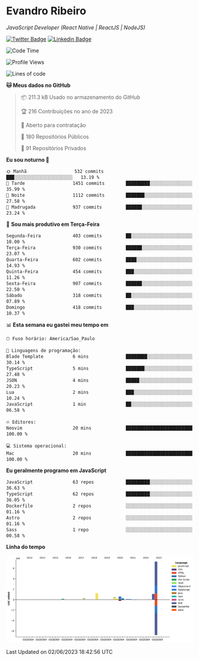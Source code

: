 # Evandro **Ribeiro**

*JavaScript Developer (React Native | ReactJS | NodeJS)*

[![Twitter Badge](https://img.shields.io/badge/-@ribeiroevandro-201B2D?style=flat-square&labelColor=201B2D&logo=twitter&logoColor=white&link=https://twitter.com/ribeiroevandro)](https://twitter.com/ribeiroevandro) 
[![Linkedin Badge](https://img.shields.io/badge/-Evandro%20Ribeiro-201B2D?style=flat-square&logo=Linkedin&logoColor=white&link=https://www.linkedin.com/in/ribeiroevandro)](https://www.linkedin.com/in/ribeiroevandro) 


<!--START_SECTION:waka-->
![Code Time](http://img.shields.io/badge/Code%20Time-3%2C212%20hrs%2033%20mins-blue)

![Profile Views](http://img.shields.io/badge/Visualizac%C3%B5es%20do%20perfil-0-blue)

![Lines of code](https://img.shields.io/badge/Desde%20o%20Hello%20World%20eu%20escrevi-11.6%20million%20linhas%20de%20c%C3%B3digo-blue)

**🐱 Meus dados no GitHub** 

> 📦 211.3 kB Usado no armazenamento do GitHub 
 > 
> 🏆 216 Contribuições no ano de 2023
 > 
> 💼 Aberto para contratação
 > 
> 📜 180 Repositórios Públicos 
 > 
> 🔑 91 Repositórios Privados 
 > 
**Eu sou noturno 🦉** 

```text
🌞 Manhã                  532 commits         ███░░░░░░░░░░░░░░░░░░░░░░   13.19 % 
🌆 Tarde                  1451 commits        █████████░░░░░░░░░░░░░░░░   35.99 % 
🌃 Noite                  1112 commits        ███████░░░░░░░░░░░░░░░░░░   27.58 % 
🌙 Madrugada              937 commits         ██████░░░░░░░░░░░░░░░░░░░   23.24 % 
```
📅 **Sou mais produtivo em Terça-Feira** 

```text
Segunda-Feira            403 commits         ██░░░░░░░░░░░░░░░░░░░░░░░   10.00 % 
Terça-Feira              930 commits         ██████░░░░░░░░░░░░░░░░░░░   23.07 % 
Quarta-Feira             602 commits         ████░░░░░░░░░░░░░░░░░░░░░   14.93 % 
Quinta-Feira             454 commits         ███░░░░░░░░░░░░░░░░░░░░░░   11.26 % 
Sexta-Feira              907 commits         ██████░░░░░░░░░░░░░░░░░░░   22.50 % 
Sábado                   318 commits         ██░░░░░░░░░░░░░░░░░░░░░░░   07.89 % 
Domingo                  418 commits         ███░░░░░░░░░░░░░░░░░░░░░░   10.37 % 
```


📊 **Esta semana eu gastei meu tempo em** 

```text
🕑︎ Fuso horário: America/Sao_Paulo

💬 Linguagens de programação: 
Blade Template           6 mins              ████████░░░░░░░░░░░░░░░░░   30.14 % 
TypeScript               5 mins              ███████░░░░░░░░░░░░░░░░░░   27.48 % 
JSON                     4 mins              █████░░░░░░░░░░░░░░░░░░░░   20.23 % 
Lua                      2 mins              ███░░░░░░░░░░░░░░░░░░░░░░   10.24 % 
JavaScript               1 min               ██░░░░░░░░░░░░░░░░░░░░░░░   06.58 % 

🔥 Editores: 
Neovim                   20 mins             █████████████████████████   100.00 % 

💻 Sistema operacional: 
Mac                      20 mins             █████████████████████████   100.00 % 
```

**Eu geralmente programo em JavaScript** 

```text
JavaScript               63 repos            █████████░░░░░░░░░░░░░░░░   36.63 % 
TypeScript               62 repos            █████████░░░░░░░░░░░░░░░░   36.05 % 
Dockerfile               2 repos             ░░░░░░░░░░░░░░░░░░░░░░░░░   01.16 % 
Astro                    2 repos             ░░░░░░░░░░░░░░░░░░░░░░░░░   01.16 % 
Sass                     1 repo              ░░░░░░░░░░░░░░░░░░░░░░░░░   00.58 % 
```



**Linha do tempo**

![Lines of Code chart](https://raw.githubusercontent.com/ribeiroevandro/ribeiroevandro/main/assets/bar_graph.png)


 Last Updated on 02/06/2023 18:42:56 UTC
<!--END_SECTION:waka-->
